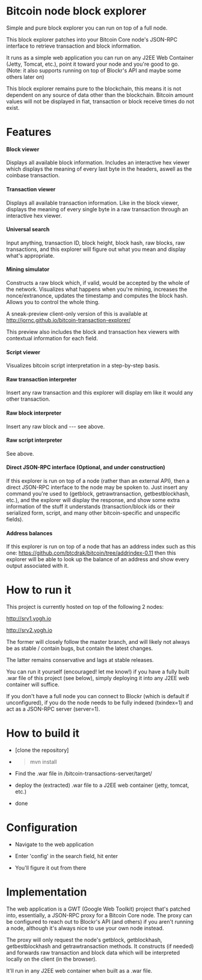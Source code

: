 # Bitcoin node block explorer

Simple and pure block explorer you can run on top of a full node.

This block explorer patches into your Bitcoin Core node's JSON-RPC interface to retrieve transaction and block information.

It runs as a simple web application you can run on any J2EE Web Container (Jetty, Tomcat, etc.), point it toward your node and you're good to go. (Note: it also supports running on top of Blockr's API and maybe some others later on)

This block explorer remains pure to the blockchain, this means it is not dependent on any source of data other than the blockchain. Bitcoin amount values will not be displayed in fiat, transaction or block receive times do not exist.

# Features

#### Block viewer

Displays all available block information. Includes an interactive hex viewer which displays the meaning of every last byte in the headers, aswell as the coinbase transaction.

#### Transaction viewer

Displays all available transaction information. Like in the block viewer, displays the meaning of every single byte in a raw transaction through an interactive hex viewer.

#### Universal search

Input anything, transaction ID, block height, block hash, raw blocks, raw transactions, and this explorer will figure out what you mean and display what's appropriate.

#### Mining simulator

Constructs a raw block which, if valid, would be accepted by the whole of the network. Visualizes what happens when you're mining, increases the nonce/extranonce, updates the timestamp and computes the block hash. Allows you to control the whole thing.

A sneak-preview client-only version of this is available at http://jornc.github.io/bitcoin-transaction-explorer/

This preview also includes the block and transaction hex viewers with contextual information for each field.

#### Script viewer

Visualizes bitcoin script interpretation in a step-by-step basis.

#### Raw transaction interpreter

Insert any raw transaction and this explorer will display em like it would any other transaction.

#### Raw block interpreter

Insert any raw block and --- see above.

#### Raw script interpreter

See above.

#### Direct JSON-RPC interface (Optional, and under construction)

If this explorer is run on top of a node (rather than an external API), then a direct JSON-RPC interface to the node may be spoken to. Just insert any command you're used to (getblock, getrawtransaction, getbestblockhash, etc.), and the explorer will display the response, and show some extra information of the stuff it understands (transaction/block ids or their serialized form, script, and many other bitcoin-specific and unspecific fields).

#### Address balances

If this explorer is run on top of a node that has an address index such as this one: https://github.com/btcdrak/bitcoin/tree/addrindex-0.11 then this explorer will be able to look up the balance of an address and show every output associated with it.

# How to run it

This project is currently hosted on top of the following 2 nodes:

http://srv1.yogh.io

http://srv2.yogh.io

The former will closely follow the master branch, and will likely not always be as stable / contain bugs, but contain the latest changes.

The latter remains conservative and lags at stable releases.

You can run it yourself (encouraged! let me know!) if you have a fully built .war file of this project (see below), simply deploying it into any J2EE web container will suffice.

If you don't have a full node you can connect to Blockr (which is default if unconfigured), if you do the node needs to be fully indexed (txindex=1) and act as a JSON-RPC server (server=1).

# How to build it

- [clone the repository]

- > mvn install

- Find the .war file in /bitcoin-transactions-server/target/

- deploy the (extracted) .war file to a J2EE web container (jetty, tomcat, etc.)

- done

# Configuration

- Navigate to the web application

- Enter 'config' in the search field, hit enter

- You'll figure it out from there

# Implementation

The web application is a GWT (Google Web Toolkit) project that's patched into, essentially, a JSON-RPC proxy for a Bitcoin Core node. The proxy can be configured to reach out to Blockr's API (and others) if you aren't running a node, although it's always nice to use your own node instead.

The proxy will only request the node's getblock, getblockhash, getbestblockhash and getrawtransaction methods. It constructs (if needed) and forwards raw transaction and block data which will be interpreted locally on the client (in the browser).

It'll run in any J2EE web container when built as a .war file.
